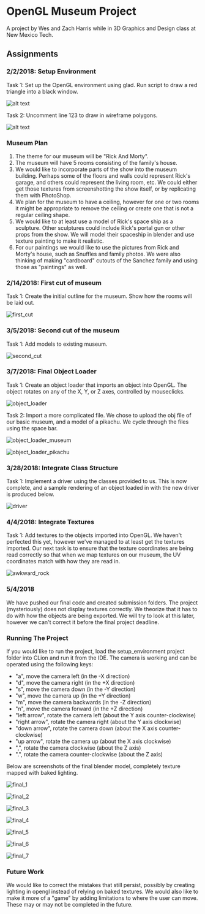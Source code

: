 # OpenGL Museum Project

A project by Wes and Zach Harris while in 3D Graphics and Design class at New Mexico Tech.

## Assignments

### 2/2/2018: Setup Environment

Task 1: Set up the OpenGL environment using glad. Run script to draw a red triangle into a black window.

![alt text](https://github.com/pixarninja/opengl_museum/blob/master/setup_environment/screenshots/Solid.png)

Task 2: Uncomment line 123 to draw in wireframe polygons.

![alt text](https://github.com/pixarninja/opengl_museum/blob/master/setup_environment/screenshots/Wireframe2.png)

### Museum Plan

1. The theme for our museum will be "Rick And Morty".
2. The museum will have 5 rooms consisting of the family's house.
3. We would like to incorporate parts of the show into the museum building. Perhaps some of the floors and walls could represent Rick's garage, and others could represent the living room, etc. We could either get those textures from screenshotting the show itself, or by replicating them with PhotoShop.
4. We plan for the museum to have a ceiling, however for one or two rooms it might be appropriate to remove the ceiling or create one that is not a regular ceiling shape.
5. We would like to at least use a model of Rick's space ship as a sculpture. Other sculptures could include Rick's portal gun or other props from the show. We will model their spaceship in blender and use texture painting to make it realistic.
6. For our paintings we would like to use the pictures from Rick and Morty's house, such as Snuffles and family photos. We were also thinking of making "cardboard" cutouts of the Sanchez family and using those as "paintings" as well.

### 2/14/2018: First cut of museum

Task 1: Create the initial outline for the museum. Show how the rooms will be laid out.

![first_cut](https://github.com/pixarninja/opengl_museum/blob/master/Blender_Files/first_cut.png)

### 3/5/2018: Second cut of the museum

Task 1: Add models to existing museum.

![second_cut](https://github.com/pixarninja/opengl_museum/blob/master/Blender_Files/second_cut.png)

### 3/7/2018: Final Object Loader

Task 1: Create an object loader that imports an object into OpenGL. The object rotates on any of the X, Y, or Z axes, controlled by mouseclicks.

![object_loader](https://github.com/pixarninja/opengl_museum/blob/master/setup_environment/screenshots/ObjectLoader.png)

Task 2: Import a more complicated file. We chose to upload the obj file of our basic museum, and a model of a pikachu. We cycle through the files using the space bar.

![object_loader_museum](https://github.com/pixarninja/opengl_museum/blob/master/setup_environment/screenshots/ObjectLoaderMuseum.png)

![object_loader_pikachu](https://github.com/pixarninja/opengl_museum/blob/master/setup_environment/screenshots/ObjectLoaderPikachu.png)

### 3/28/2018: Integrate Class Structure

Task 1: Implement a driver using the classes provided to us. This is now complete, and a sample rendering of an object loaded in with the new driver is produced below.

![driver](https://github.com/pixarninja/opengl_museum/blob/master/setup_environment/screenshots/Driver.png)

### 4/4/2018: Integrate Textures

Task 1: Add textures to the objects imported into OpenGL. We haven't perfected this yet, however we've managed to at least get the textures imported. Our next task is to ensure that the texture coordinates are being read correctly so that when we map textures on our museum, the UV coordinates match with how they are read in.

![awkward_rock](https://github.com/pixarninja/opengl_museum/blob/master/setup_environment/screenshots/AwkwardRock.jpg)

### 5/4/2018

We have pushed our final code and created submission folders. The project (mysteriously) does not display textures correctly. We theorize that it has to do with how the objects are being exported. We will try to look at this later, however we can't correct it before the final project deadline.

### Running The Project

If you would like to run the project, load the setup_environment project folder into CLion and run it from the IDE. The camera is working and can be operated using the following keys:

- "a", move the camera left (in the -X direction)
- "d", move the camera right (in the +X direction)
- "s", move the camera down (in the -Y direction)
- "w", move the camera up (in the +Y direction)
- "m", move the camera backwards (in the -Z direction)
- "n", move the camera forward (in the +Z direction)
- "left arrow", rotate the camera left (about the Y axis counter-clockwise)
- "right arrow", rotate the camera right (about the Y axis clockwise)
- "down arrow", rotate the camera down (about the X axis counter-clockwise)
- "up arrow", rotate the camera up (about the X axis clockwise)
- ",", rotate the camera clockwise (about the Z axis)
- ".", rotate the camera counter-clockwise (about the Z axis)

Below are screenshots of the final blender model, completely texture mapped with baked lighting.

![final_1](https://github.com/pixarninja/opengl_museum/blob/master/setup_environment/screenshots/final_1.png)

![final_2](https://github.com/pixarninja/opengl_museum/blob/master/setup_environment/screenshots/final_2.png)

![final_3](https://github.com/pixarninja/opengl_museum/blob/master/setup_environment/screenshots/final_3.png)

![final_4](https://github.com/pixarninja/opengl_museum/blob/master/setup_environment/screenshots/final_4.png)

![final_5](https://github.com/pixarninja/opengl_museum/blob/master/setup_environment/screenshots/final_5.png)

![final_6](https://github.com/pixarninja/opengl_museum/blob/master/setup_environment/screenshots/final_6.png)

![final_7](https://github.com/pixarninja/opengl_museum/blob/master/setup_environment/screenshots/final_7.png)

### Future Work

We would like to correct the mistakes that still persist, possibly by creating lighting in opengl instead of relying on baked textures. We would also like to make it more of a "game" by adding limitations to where the user can move. These may or may not be completed in the future.
